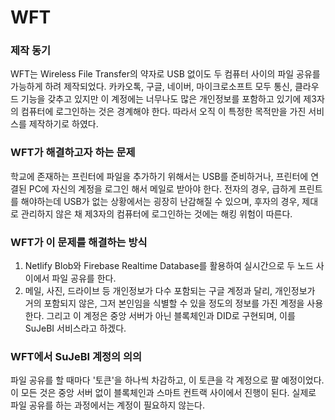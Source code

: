 # WFT

### 제작 동기
WFT는 Wireless File Transfer의 약자로 USB 없이도 두 컴퓨터 사이의 파일 공유를 가능하게 하려 제작되었다. 카카오톡, 구글, 네이버, 마이크로소프트 모두 통신, 클라우드 기능을 갖추고 있지만 이 계정에는 너무나도 많은 개인정보를 포함하고 있기에 제3자의 컴퓨터에 로그인하는 것은 경계해야 한다. 따라서 오직 이 특정한 목적만을 가진 서비스를 제작하기로 하였다.

### WFT가 해결하고자 하는 문제
학교에 존재하는 프린터에 파일을 추가하기 위해서는 USB를 준비하거나, 프린터에 연결된 PC에 자신의 계정을 로그인 해서 메일로 받아야 한다. 전자의 경우, 급하게 프린트를 해야하는데 USB가 없는 상황에서는 굉장히 난감해질 수 있으며, 후자의 경우,
제대로 관리하지 않은 채 제3자의 컴퓨터에 로그인하는 것에는 해킹 위험이 따른다.

### WFT가 이 문제를 해결하는 방식
1. Netlify Blob와 Firebase Realtime Database를 활용하여 실시간으로 두 노드 사이에서 파일 공유를 한다.
2. 메일, 사진, 드라이브 등 개인정보가 다수 포함되는 구글 계정과 달리, 개인정보가 거의 포함되지 않은, 그저 본인임을 식별할 수 있을 정도의 정보를 가진 계정을 사용한다. 그리고 이 계정은 중앙 서버가 아닌 블록체인과 DID로 구현되며, 이를 SuJeBI 서비스라고 하겠다. 

### WFT에서 SuJeBI 계정의 의의
파일 공유를 할 때마다 '토큰'을 하나씩 차감하고, 이 토큰을 각 계정으로 팔 예정이었다. 이 모든 것은 중앙 서버 없이 블록체인과 스마트 컨트랙 사이에서 진행이 된다. 실제로 파일 공유를 하는 과정에서는 계정이 필요하지 않는다.